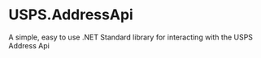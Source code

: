 # USPS.AddressApi
A simple, easy to use .NET Standard library for interacting with the USPS Address Api
